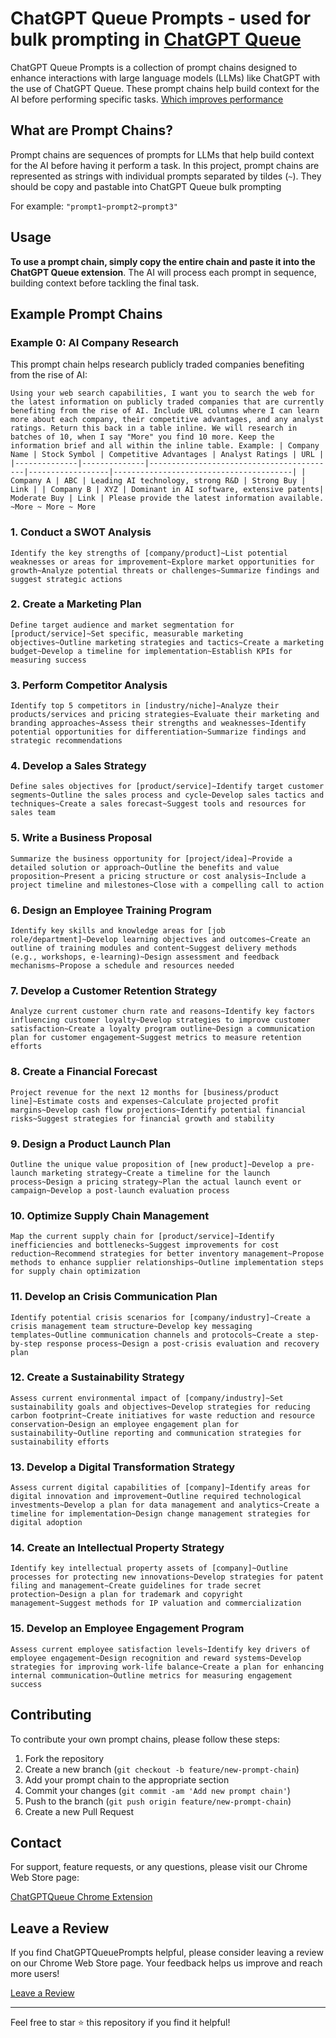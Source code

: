 # ChatGPT Queue Prompts - used for bulk prompting in [ChatGPT Queue](https://chromewebstore.google.com/detail/chatgpt-queue/iabnajjakkfbclflgaghociafnjclbem?hl=en&authuser=0)

ChatGPT Queue Prompts is a collection of prompt chains designed to enhance interactions with large language models (LLMs) like ChatGPT with the use of ChatGPT Queue. These prompt chains help build context for the AI before performing specific tasks. [Which improves performance](https://arxiv.org/pdf/2110.08387)

## What are Prompt Chains?

Prompt chains are sequences of prompts for LLMs that help build context for the AI before having it perform a task. In this project, prompt chains are represented as strings with individual prompts separated by tildes (`~`). They should be copy and pastable into ChatGPT Queue bulk prompting

For example: `"prompt1~prompt2~prompt3"`

## Usage

**To use a prompt chain, simply copy the entire chain and paste it into the ChatGPT Queue extension**. The AI will process each prompt in sequence, building context before tackling the final task.

## Example Prompt Chains

### Example 0: AI Company Research

This prompt chain helps research publicly traded companies benefiting from the rise of AI:

```
Using your web search capabilities, I want you to search the web for the latest information on publicly traded companies that are currently benefiting from the rise of AI. Include URL columns where I can learn more about each company, their competitive advantages, and any analyst ratings. Return this back in a table inline. We will research in batches of 10, when I say "More" you find 10 more. Keep the information brief and all within the inline table. Example: | Company Name | Stock Symbol | Competitive Advantages | Analyst Ratings | URL | |--------------|--------------|------------------------------------------|------------------|----------------------------------------| | Company A | ABC | Leading AI technology, strong R&D | Strong Buy | Link | | Company B | XYZ | Dominant in AI software, extensive patents| Moderate Buy | Link | Please provide the latest information available. ~More ~ More ~ More
```

### 1. Conduct a SWOT Analysis

```
Identify the key strengths of [company/product]~List potential weaknesses or areas for improvement~Explore market opportunities for growth~Analyze potential threats or challenges~Summarize findings and suggest strategic actions
```

### 2. Create a Marketing Plan

```
Define target audience and market segmentation for [product/service]~Set specific, measurable marketing objectives~Outline marketing strategies and tactics~Create a marketing budget~Develop a timeline for implementation~Establish KPIs for measuring success
```

### 3. Perform Competitor Analysis

```
Identify top 5 competitors in [industry/niche]~Analyze their products/services and pricing strategies~Evaluate their marketing and branding approaches~Assess their strengths and weaknesses~Identify potential opportunities for differentiation~Summarize findings and strategic recommendations
```

### 4. Develop a Sales Strategy

```
Define sales objectives for [product/service]~Identify target customer segments~Outline the sales process and cycle~Develop sales tactics and techniques~Create a sales forecast~Suggest tools and resources for sales team
```

### 5. Write a Business Proposal

```
Summarize the business opportunity for [project/idea]~Provide a detailed solution or approach~Outline the benefits and value proposition~Present a pricing structure or cost analysis~Include a project timeline and milestones~Close with a compelling call to action
```

### 6. Design an Employee Training Program

```
Identify key skills and knowledge areas for [job role/department]~Develop learning objectives and outcomes~Create an outline of training modules and content~Suggest delivery methods (e.g., workshops, e-learning)~Design assessment and feedback mechanisms~Propose a schedule and resources needed
```

### 7. Develop a Customer Retention Strategy

```
Analyze current customer churn rate and reasons~Identify key factors influencing customer loyalty~Develop strategies to improve customer satisfaction~Create a loyalty program outline~Design a communication plan for customer engagement~Suggest metrics to measure retention efforts
```

### 8. Create a Financial Forecast

```
Project revenue for the next 12 months for [business/product line]~Estimate costs and expenses~Calculate projected profit margins~Develop cash flow projections~Identify potential financial risks~Suggest strategies for financial growth and stability
```

### 9. Design a Product Launch Plan

```
Outline the unique value proposition of [new product]~Develop a pre-launch marketing strategy~Create a timeline for the launch process~Design a pricing strategy~Plan the actual launch event or campaign~Develop a post-launch evaluation process
```

### 10. Optimize Supply Chain Management

```
Map the current supply chain for [product/service]~Identify inefficiencies and bottlenecks~Suggest improvements for cost reduction~Recommend strategies for better inventory management~Propose methods to enhance supplier relationships~Outline implementation steps for supply chain optimization
```

### 11. Develop an Crisis Communication Plan

```
Identify potential crisis scenarios for [company/industry]~Create a crisis management team structure~Develop key messaging templates~Outline communication channels and protocols~Create a step-by-step response process~Design a post-crisis evaluation and recovery plan
```

### 12. Create a Sustainability Strategy

```
Assess current environmental impact of [company/industry]~Set sustainability goals and objectives~Develop strategies for reducing carbon footprint~Create initiatives for waste reduction and resource conservation~Design an employee engagement plan for sustainability~Outline reporting and communication strategies for sustainability efforts
```

### 13. Develop a Digital Transformation Strategy

```
Assess current digital capabilities of [company]~Identify areas for digital innovation and improvement~Outline required technological investments~Develop a plan for data management and analytics~Create a timeline for implementation~Design change management strategies for digital adoption
```

### 14. Create an Intellectual Property Strategy

```
Identify key intellectual property assets of [company]~Outline processes for protecting new innovations~Develop strategies for patent filing and management~Create guidelines for trade secret protection~Design a plan for trademark and copyright management~Suggest methods for IP valuation and commercialization
```

### 15. Develop an Employee Engagement Program

```
Assess current employee satisfaction levels~Identify key drivers of employee engagement~Design recognition and reward systems~Develop strategies for improving work-life balance~Create a plan for enhancing internal communication~Outline metrics for measuring engagement success
```

## Contributing

To contribute your own prompt chains, please follow these steps:

1. Fork the repository
2. Create a new branch (`git checkout -b feature/new-prompt-chain`)
3. Add your prompt chain to the appropriate section
4. Commit your changes (`git commit -am 'Add new prompt chain'`)
5. Push to the branch (`git push origin feature/new-prompt-chain`)
6. Create a new Pull Request


## Contact

For support, feature requests, or any questions, please visit our Chrome Web Store page:

[ChatGPTQueue Chrome Extension](https://chromewebstore.google.com/detail/chatgpt-queue/iabnajjakkfbclflgaghociafnjclbem?hl=en&authuser=0)

## Leave a Review

If you find ChatGPTQueuePrompts helpful, please consider leaving a review on our Chrome Web Store page. Your feedback helps us improve and reach more users!

[Leave a Review](https://chromewebstore.google.com/detail/chatgpt-queue/iabnajjakkfbclflgaghociafnjclbem?hl=en&authuser=0)

---

Feel free to star ⭐ this repository if you find it helpful!
